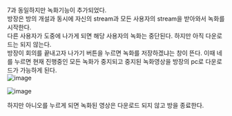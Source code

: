 7과 동일하지만 녹화기능이 추가되었다.   
방장은 방의 개설과 동시에 자신의 stream과 모든 사용자의 stream을 받아와서 녹화를 시작한다.   
다른 사용자가 도중에 나가게 되면 해당 사용자의 녹화는 중단된다. 하지만 아직 다운로드는 되지 않는다.   
방장이 회의를 끝내고자 나가기 버튼을 누르면 녹화를 저장하겠냐는 창이 뜬다. 이때 네를 누르면 현재 진행중인 모든 녹화가 중지되고 중지된 녹화영상을 방장의 pc로 다운로드가 가능하게 된다.   
![image](https://user-images.githubusercontent.com/49871871/128482595-dfe2f604-7fc9-4ab7-aaca-5d2d7a4218de.png)   
   
![image](https://user-images.githubusercontent.com/49871871/128482636-6fcf192f-64a1-41f5-b937-8eee793a1b13.png)

하지만 아니오를 누르게 되면 녹화된 영상은 다운로드 되지 않고 방을 종료한다.
